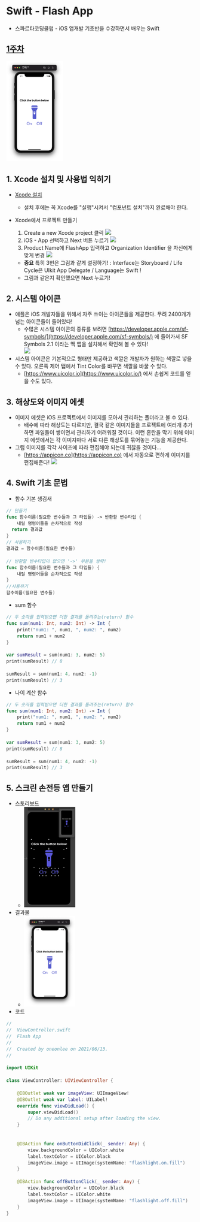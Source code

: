 # Swift - Flash App 
* 스파르타코딩클럽 - iOS 앱개발 기초반을 수강하면서 배우는 Swift

## [1주차](https://www.notion.so/iOS-1-8853f9fd744f4334b636944012718273#f28db804624f4af6aa46ec2e3e46610f)
<img src="screenshot.png" width="30%" height="30%">

## 1. Xcode 설치 및 사용법 익히기
* [Xcode 설치](https://apps.apple.com/us/app/xcode/id497799835?mt=12)
  * 설치 후에는 꼭 Xcode를 "실행"시켜서 "컴포넌트 설치"까지 완료해야 한다. 
* Xcode에서 프로젝트 만들기
  1. Create a new Xcode project 클릭
    ![](https://www.notion.so/image/https%3A%2F%2Fs3-us-west-2.amazonaws.com%2Fsecure.notion-static.com%2F45e6132b-20d8-47a8-9533-e482a875eb7e%2FXnote_new_project_1.png?table=block&id=183f3dec-5e8e-4239-855f-2fbeaa31134e&spaceId=83c75a39-3aba-4ba4-a792-7aefe4b07895&width=3660&userId=&cache=v2)
  2. iOS - App 선택하고 Next 버튼 누르기
    ![](https://www.notion.so/image/https%3A%2F%2Fs3-us-west-2.amazonaws.com%2Fsecure.notion-static.com%2F6966dcd6-35c9-4d74-bd80-5c18be9889b8%2FFlashApp_3.jpg?table=block&id=cc744e69-b801-454d-840d-4f5edf68a9cd&spaceId=83c75a39-3aba-4ba4-a792-7aefe4b07895&width=1890&userId=&cache=v2)
  3. Product Name에 FlashApp 입력하고 Organization Identifier 을 자신에게 맞게 변경
    ![](https://www.notion.so/image/https%3A%2F%2Fs3-us-west-2.amazonaws.com%2Fsecure.notion-static.com%2F108e2fc7-23e8-41dd-a8db-d768654a62b6%2F3_2.jpg?table=block&id=a0abf6aa-ed61-4d5d-aaf6-3e0ec6fdf836&spaceId=83c75a39-3aba-4ba4-a792-7aefe4b07895&width=1910&userId=&cache=v2)

    * **중요** 특히 3번은 그림과 같게 설정하기!
      : Interface는 Storyboard / Life Cycle은 UIkit App Delegate / Language는 Swift ! 
    * 그림과 같은지 확인했으면 Next 누르기!

## 2. 시스템 아이콘
* 애플은 iOS 개발자들을 위해서 자주 쓰이는 아이콘들을 제공한다. 무려 2400개가 넘는 아이콘들이 들어있다!
  * 수많은 시스템 아이콘의 종류를 보려면 [https://developer.apple.com/sf-symbols/](https://developer.apple.com/sf-symbols/) 에 들어가서 SF Symbols 2.1 이라는 맥 앱을 설치해서 확인해 볼 수 있다!<br>
  ![](https://www.notion.so/image/https%3A%2F%2Fs3-us-west-2.amazonaws.com%2Fsecure.notion-static.com%2F1abfbd61-e922-482a-89bd-166183c91e18%2FUntitled.png?table=block&id=8e5b5802-9cf2-43b7-acb2-ddbd178e8c11&spaceId=83c75a39-3aba-4ba4-a792-7aefe4b07895&width=1500&userId=&cache=v2)<br>
* 시스템 아이콘은 기본적으로 형태만 제공하고 색깔은 개발자가 원하는 색깔로 넣을 수 있다. 오른쪽 제어 탭에서 Tint Color를 바꾸면 색깔을 바꿀 수 있다.
  * [https://www.uicolor.io](https://www.uicolor.io/) 에서 손쉽게 코드를 얻을 수도 있다.

## 3. 해상도와 이미지 에셋
* 이미지 에셋은 iOS 프로젝트에서 이미지를 모아서 관리하는 폴더라고 볼 수 있다.
  * 배수에 따라 해상도는 다르지만, 결국 같은 이미지들을 프로젝트에 여러개 추가하면 파일들이 쌓이면서 관리하기 어려워질 것이다. 이런 혼란을 막기 위해 이미지 에셋에서는 각 이미지마다 서로 다른 해상도를 묶어놓는 기능을 제공한다. 
* 그럼 이미지를 각각 사이즈에 따라 편집해야 되는데 귀찮을 것이다...
  * [https://appicon.co](https://appicon.co) 에서 자동으로 편하게 이미지를 편집해준다!
  ![](https://www.notion.so/image/https%3A%2F%2Fs3-us-west-2.amazonaws.com%2Fsecure.notion-static.com%2Fab5c4419-c992-4e2d-a098-be04d3c98374%2FUntitled.png?table=block&id=aaa8eb7d-7e3b-45a2-9362-f375400edec2&spaceId=83c75a39-3aba-4ba4-a792-7aefe4b07895&width=4100&userId=&cache=v2)
  
## 4. Swift 기초 문법
* 함수 기본 생김새
```Swift
// 만들기
func 함수이름(필요한 변수들과 그 타입들) -> 반환할 변수타입 {
	내릴 명령어들을 순차적으로 작성
  return 결과값
}
// 사용하기
결과값 = 함수이름(필요한 변수들)

// 반환할 변수타입이 없으면 '->' 부분을 생략!
func 함수이름(필요한 변수들과 그 타입들) {
	내릴 명령어들을 순차적으로 작성
}
//사용하기
함수이름(필요한 변수들)
```

* sum 함수
```Swift
// 두 숫자를 입력받으면 더한 결과를 돌려주는(return) 함수
func sum(num1: Int, num2: Int) -> Int {
    print("num1: ", num1, ", num2: ", num2)
    return num1 + num2
}

var sumResult = sum(num1: 3, num2: 5) 
print(sumResult) // 8

sumResult = sum(num1: 4, num2: -1)
print(sumResult) // 3
```

* 나이 계산 함수
```Swift
// 두 숫자를 입력받으면 더한 결과를 돌려주는(return) 함수
func sum(num1: Int, num2: Int) -> Int {
    print("num1: ", num1, ", num2: ", num2)
    return num1 + num2
}

var sumResult = sum(num1: 3, num2: 5) 
print(sumResult) // 8

sumResult = sum(num1: 4, num2: -1)
print(sumResult) // 3
```
## 5. 스크린 손전등 앱 만들기
* 스토리보드
  * <img src="storyboard.png" width="30%" height="30%">
* 결과물
  * <img src="screenshot.png" width="30%" height="30%">
* 코드
```Swift
//
//  ViewController.swift
//  Flash App
//
//  Created by oneonlee on 2021/06/13.
//

import UIKit

class ViewController: UIViewController {

    @IBOutlet weak var imageView: UIImageView!
    @IBOutlet weak var label: UILabel!
    override func viewDidLoad() {
        super.viewDidLoad()
        // Do any additional setup after loading the view.
    }

    
    @IBAction func onButtonDidClick(_ sender: Any) {
        view.backgroundColor = UIColor.white
        label.textColor = UIColor.black
        imageView.image = UIImage(systemName: "flashlight.on.fill")
    }
    
    @IBAction func offButtonClick(_ sender: Any) {
        view.backgroundColor = UIColor.black
        label.textColor = UIColor.white
        imageView.image = UIImage(systemName: "flashlight.off.fill")
    }
}
```
	
  
